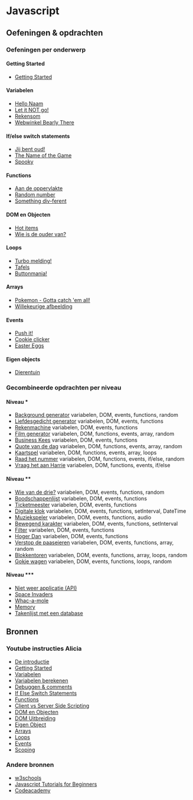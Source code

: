 
# Javascript

## Oefeningen & opdrachten

### Oefeningen per onderwerp

#### Getting Started
- [Getting Started](gettingStarted/GettingStarted)

#### Variabelen
- [Hello Naam](variabelen/HelloName)
- [Let it NOT go!](variabelen/LetItNotGo)
- [Rekensom](variabelen/Rekensom)
- [Webwinkel Bearly There](variabelen/BearlyThere)

#### If/else switch statements
- [Jij bent oud!](keuzestructuren/YouAreOld)
- [The Name of the Game](keuzestructuren/TheNameOfTheGame)
- [Spooky](keuzestructuren/Spooky)

#### Functions
- [Aan de oppervlakte](functions/Oppervlakte)
- [Random number](functions/RandomNumber)
- [Something div-ferent](functions/Somethingdivferent)

#### DOM en Objecten
- [Hot items](dom/HotItems)
- [Wie is de ouder van?](dom/Parents)

#### Loops
- [Turbo melding!](loops/Alert)
- [Tafels](loops/Tafels)
- [Buttonmania!](loops/ButtonMania)

#### Arrays
- [Pokemon - Gotta catch 'em all!](arrays/Pokemon)
- [Willekeurige afbeelding](arrays/WillekeurigeAfbeelding)

#### Events
- [Push it!](events/PushIt)
- [Cookie clicker](events/CookieClicker)
- [Easter Eggs](events/EasterEgg) 

#### Eigen objects
- [Dierentuin](objects/Dierentuin)

### Gecombineerde opdrachten per niveau

#### Niveau *
- [Background generator](niveau1/BackgroundGenerator) variabelen, DOM, events, functions, random
- [Liefdesgedicht generator](niveau1/Liefdesgedicht) variabelen, DOM, events, functions
- [Rekenmachine](niveau1/Rekenmachine.md) variabelen, DOM, events, functions
- [Film generator](niveau1/FilmGenerator.md) variabelen, DOM, functions, events, array, random
- [Business Kees](niveau1/BusinessKees) variabelen, DOM, events, functions
- [Quote van de dag](niveau1/QuoteOfTheDay.md) variabelen, DOM, functions, events, array, random
- [Kaartspel](niveau1/Kaartspel.md) variabelen, DOM, functions, events, array, loops
- [Raad het nummer](niveau1/RaadHetNummer.md) variabelen, DOM, functions, events, if/else, random
- [Vraag het aan Harrie](niveau1/AskHarrie.md) variabelen, DOM, functions, events, if/else

#### Niveau **
- [Wie van de drie?](niveau2/WieVanDeDrie.md) variabelen, DOM, events, functions, random
- [Boodschappenlijst](niveau2/Boodschappenlijst.md) variabelen, DOM, events, functions
- [Ticketmeester](niveau2/Ticketmeester.md) variabelen, DOM, events, functions
- [Digitale klok](niveau2/Clock.md) variabelen, DOM, events, functions, setInterval, DateTime
- [Muziekspeler](niveau2/Muziekspeler.md) variabelen, DOM, events, functions, audio
- [Bewegend karakter](niveau2/MovingCharacter.md) variabelen, DOM, events, functions, setInterval
- [Filter](niveau2/Filter.md) variabelen, DOM, events, functions
- [Hoger Dan](niveau2/HogerOfLagerDan) variabelen, DOM, events, functions
- [Verstop de paaseieren](niveau2/Paaseieren.md) variabelen, DOM, events, functions, array, random
- [Blokkentoren](niveau2/Blokkentoren.md) variabelen, DOM, events, functions, array, loops, random
- [Gokje wagen](niveau2/GokjeWagen.md) variabelen, DOM, events, functions, loops, random

#### Niveau ***
- [Niet weer applicatie (API)](niveau3/Weather.md)
- [Space Invaders](niveau3/SpaceInvaders.md)
- [Whac-a-mole](niveau3/WhacAMole.md)
- [Memory](niveau3/Memory.md)
- [Takenlijst met een database](niveau3/Takenlijst.md)

## Bronnen

### Youtube instructies Alicia
- [De introductie](https://www.youtube.com/watch?v=CO0v2RkxCVo)
- [Getting Started](https://www.youtube.com/watch?v=9B_JTznnV04)
- [Variabelen](https://www.youtube.com/watch?v=A6YVhg9GgPE)
- [Variabelen berekenen](https://www.youtube.com/watch?v=cTgmtQS9vxk)
- [Debuggen & comments](https://www.youtube.com/watch?v=XUYCOm38SWY)
- [If Else Switch Statements](https://www.youtube.com/watch?v=ndXEEG3kZOU)
- [Functions](https://www.youtube.com/watch?v=lleIeTMaFRo)
- [Client vs Server Side Scripting](https://www.youtube.com/watch?v=2xDaxtpwPnk)
- [DOM en Objecten](https://www.youtube.com/watch?v=k81rBKqwDhU)
- [DOM Uitbreiding](https://www.youtube.com/watch?v=IrjSvQDvWDc)
- [Eigen Object](https://www.youtube.com/watch?v=KK8aaXAdcXQ)
- [Arrays](https://www.youtube.com/watch?v=Z-l1IAbq3qg)
- [Loops](https://www.youtube.com/watch?v=8wJPgDNwxtE)
- [Events](https://www.youtube.com/watch?v=6jYEabxJXxg)
- [Scoping](https://www.youtube.com/watch?v=CD1prUUhisI)

### Andere bronnen
- [w3schools](https://www.w3schools.com/js/default.asp)
- [Javascript Tutorials for Beginners](https://www.youtube.com/watch?v=qoSksQ4s_hg&list=PL4cUxeGkcC9i9Ae2D9Ee1RvylH38dKuET)
- [Codeacademy](https://www.codecademy.com/learn/introduction-to-javascript)
